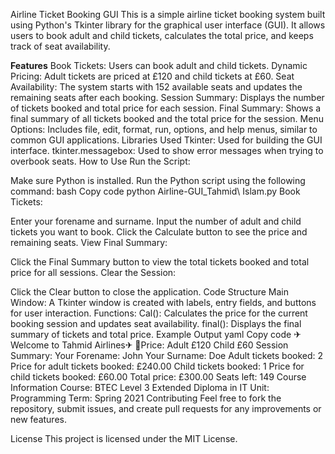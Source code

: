 Airline Ticket Booking GUI
This is a simple airline ticket booking system built using Python's Tkinter library for the graphical user interface (GUI). It allows users to book adult and child tickets, calculates the total price, and keeps track of seat availability.

******Features******
Book Tickets: Users can book adult and child tickets.
Dynamic Pricing: Adult tickets are priced at £120 and child tickets at £60.
Seat Availability: The system starts with 152 available seats and updates the remaining seats after each booking.
Session Summary: Displays the number of tickets booked and total price for each session.
Final Summary: Shows a final summary of all tickets booked and the total price for the session.
Menu Options: Includes file, edit, format, run, options, and help menus, similar to common GUI applications.
Libraries Used
Tkinter: Used for building the GUI interface.
tkinter.messagebox: Used to show error messages when trying to overbook seats.
How to Use
Run the Script:

Make sure Python is installed.
Run the Python script using the following command:
bash
Copy code
python Airline-GUI_Tahmid\ Islam.py
Book Tickets:

Enter your forename and surname.
Input the number of adult and child tickets you want to book.
Click the Calculate button to see the price and remaining seats.
View Final Summary:

Click the Final Summary button to view the total tickets booked and total price for all sessions.
Clear the Session:

Click the Clear button to close the application.
Code Structure
Main Window: A Tkinter window is created with labels, entry fields, and buttons for user interaction.
Functions:
Cal(): Calculates the price for the current booking session and updates seat availability.
final(): Displays the final summary of tickets and total price.
Example Output
yaml
Copy code
✈Welcome to Tahmid Airlines✈
💸Price: Adult £120 Child £60
Session Summary:
Your Forename: John
Your Surname: Doe
Adult tickets booked: 2
Price for adult tickets booked: £240.00
Child tickets booked: 1
Price for child tickets booked: £60.00
Total price: £300.00
Seats left: 149
Course Information
Course: BTEC Level 3 Extended Diploma in IT
Unit: Programming
Term: Spring 2021
Contributing
Feel free to fork the repository, submit issues, and create pull requests for any improvements or new features.

License
This project is licensed under the MIT License.

